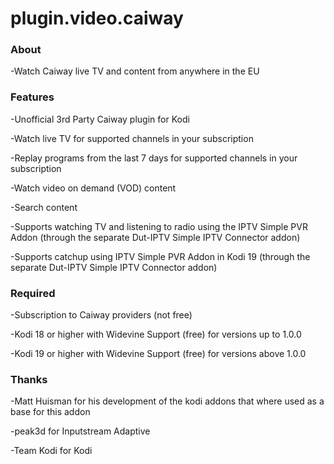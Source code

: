 # plugin.video.caiway

### About

-Watch Caiway live TV and content from anywhere in the EU

### Features

-Unofficial 3rd Party Caiway plugin for Kodi

-Watch live TV for supported channels in your subscription

-Replay programs from the last 7 days for supported channels in your subscription

-Watch video on demand (VOD) content

-Search content

-Supports watching TV and listening to radio using the IPTV Simple PVR Addon (through the separate Dut-IPTV Simple IPTV Connector addon)

-Supports catchup using IPTV Simple PVR Addon in Kodi 19 (through the separate Dut-IPTV Simple IPTV Connector addon)

### Required

-Subscription to Caiway providers (not free)

-Kodi 18 or higher with Widevine Support (free) for versions up to 1.0.0

-Kodi 19 or higher with Widevine Support (free) for versions above 1.0.0

### Thanks

-Matt Huisman for his development of the kodi addons that where used as a base for this addon

-peak3d for Inputstream Adaptive

-Team Kodi for Kodi